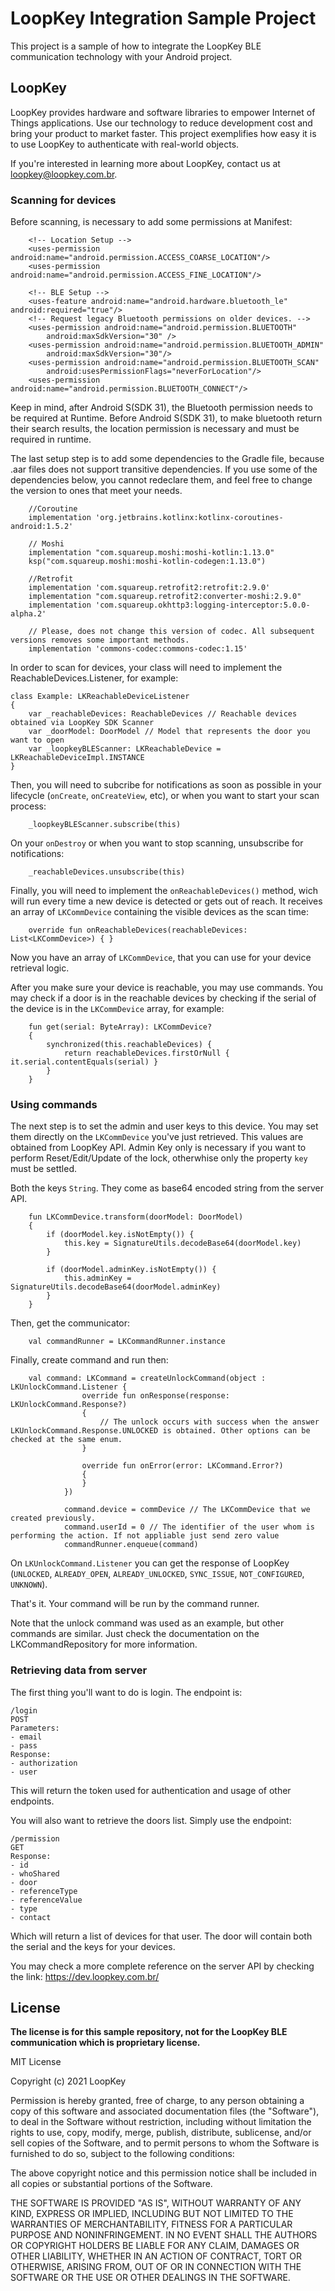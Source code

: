 # LoopKey Integration Sample Project

This project is a sample of how to integrate the LoopKey BLE communication technology with your Android project.

## LoopKey

LoopKey provides hardware and software libraries to empower Internet of Things applications. Use our technology
to reduce development cost and bring your product to market faster. This project exemplifies how easy it is to use
LoopKey to authenticate with real-world objects.

If you're interested in learning more about LoopKey, contact us at loopkey@loopkey.com.br.

### Scanning for devices

Before scanning, is necessary to add some permissions at Manifest:

```
    <!-- Location Setup -->
    <uses-permission android:name="android.permission.ACCESS_COARSE_LOCATION"/>
    <uses-permission android:name="android.permission.ACCESS_FINE_LOCATION"/>
    
    <!-- BLE Setup -->
    <uses-feature android:name="android.hardware.bluetooth_le" android:required="true"/>
    <!-- Request legacy Bluetooth permissions on older devices. -->
    <uses-permission android:name="android.permission.BLUETOOTH"
        android:maxSdkVersion="30" />
    <uses-permission android:name="android.permission.BLUETOOTH_ADMIN"
        android:maxSdkVersion="30"/>
    <uses-permission android:name="android.permission.BLUETOOTH_SCAN"
        android:usesPermissionFlags="neverForLocation"/>
    <uses-permission android:name="android.permission.BLUETOOTH_CONNECT"/>
```

Keep in mind, after Android S(SDK 31), the Bluetooth permission needs to be required at Runtime.
Before Android S(SDK 31), to make bluetooth return their search results, the location permission is necessary and must be required in runtime.

The last setup step is to add some dependencies to the Gradle file, because .aar files does not support transitive dependencies. If you use some of the dependencies below, you cannot redeclare them, and feel free to change the version to ones that meet your needs.

```
    //Coroutine
    implementation 'org.jetbrains.kotlinx:kotlinx-coroutines-android:1.5.2'
    
    // Moshi
    implementation "com.squareup.moshi:moshi-kotlin:1.13.0"
    ksp("com.squareup.moshi:moshi-kotlin-codegen:1.13.0")

    //Retrofit
    implementation 'com.squareup.retrofit2:retrofit:2.9.0'
    implementation "com.squareup.retrofit2:converter-moshi:2.9.0"
    implementation 'com.squareup.okhttp3:logging-interceptor:5.0.0-alpha.2'
    
    // Please, does not change this version of codec. All subsequent versions removes some important methods.
    implementation 'commons-codec:commons-codec:1.15'
```

In order to scan for devices, your class will need to implement the ReachableDevices.Listener, for example:

```
class Example: LKReachableDeviceListener
{
    var _reachableDevices: ReachableDevices // Reachable devices obtained via LoopKey SDK Scanner
    var _doorModel: DoorModel // Model that represents the door you want to open
    var _loopkeyBLEScanner: LKReachableDevice = LKReachableDeviceImpl.INSTANCE
}
```

Then, you will need to subcribe for notifications as soon as possible in your lifecycle (`onCreate`, `onCreateView`, etc), or when you want to start your scan process:

```
    _loopkeyBLEScanner.subscribe(this)
```

On your `onDestroy` or when you want to stop scanning, unsubscribe for notifications:

```
    _reachableDevices.unsubscribe(this)
```

Finally, you will need to implement the `onReachableDevices()` method, wich will run every time a new device is detected or gets out of reach. It receives an array of `LKCommDevice` containing the visible devices as the scan time:

```
    override fun onReachableDevices(reachableDevices: List<LKCommDevice>) { }
```

Now you have an array of `LKCommDevice`, that you can use for your device retrieval logic.

After you make sure your device is reachable, you may use commands. You may check if a door is in the reachable devices by checking if the serial of the device is in the `LKCommDevice` array, for example:

```
    fun get(serial: ByteArray): LKCommDevice?
    {
        synchronized(this.reachableDevices) {
            return reachableDevices.firstOrNull { it.serial.contentEquals(serial) }
        }
    }
```

### Using commands

The next step is to set the admin and user keys to this device. You may set them directly on the `LKCommDevice` you've just retrieved. This values are obtained from LoopKey API. 
Admin Key only is necessary if you want to perform Reset/Edit/Update of the lock, otherwhise only the property `key` must be settled.

Both the keys `String`. They come as base64 encoded string from the server API.

```
    fun LKCommDevice.transform(doorModel: DoorModel)
    {
        if (doorModel.key.isNotEmpty()) {
            this.key = SignatureUtils.decodeBase64(doorModel.key)
        }

        if (doorModel.adminKey.isNotEmpty()) {
            this.adminKey = SignatureUtils.decodeBase64(doorModel.adminKey)
        }
    }

```

Then, get the communicator:

```
    val commandRunner = LKCommandRunner.instance
```

Finally, create command and run then:

```
    val command: LKCommand = createUnlockCommand(object : LKUnlockCommand.Listener {
                override fun onResponse(response: LKUnlockCommand.Response?) 
                {
                    // The unlock occurs with success when the answer LKUnlockCommand.Response.UNLOCKED is obtained. Other options can be checked at the same enum.
                }

                override fun onError(error: LKCommand.Error?) 
                {
                }
            })

            command.device = commDevice // The LKCommDevice that we created previously.
            command.userId = 0 // The identifier of the user whom is performing the action. If not appliable just send zero value
            commandRunner.enqueue(command)
```

On `LKUnlockCommand.Listener` you can get the response of LoopKey (`UNLOCKED`, `ALREADY_OPEN`, `ALREADY_UNLOCKED`, `SYNC_ISSUE`, `NOT_CONFIGURED`, `UNKNOWN`).

That's it. Your command will be run by the command runner.

Note that the unlock command was used as an example, but other commands are similar. Just check the documentation on the LKCommandRepository for more information.

### Retrieving data from server

The first thing you'll want to do is login. The endpoint is:

```
/login
POST
Parameters:
- email
- pass
Response:
- authorization
- user
```

This will return the token used for authentication and usage of other endpoints.

You will also want to retrieve the doors list. Simply use the endpoint:

```
/permission
GET
Response:
- id
- whoShared
- door
- referenceType
- referenceValue
- type
- contact
```

Which will return a list of devices for that user. The door will contain both the serial and the keys for your devices.

You may check a more complete reference on the server API by checking the link: https://dev.loopkey.com.br/

## License

**The license is for this sample repository, not for the LoopKey BLE communication which is proprietary license.**

MIT License

Copyright (c) 2021 LoopKey

Permission is hereby granted, free of charge, to any person obtaining a copy of this software and associated
documentation files (the "Software"), to deal in the Software without restriction, including without limitation
the rights to use, copy, modify, merge, publish, distribute, sublicense, and/or sell copies of the Software,
and to permit persons to whom the Software is furnished to do so, subject to the following conditions:

The above copyright notice and this permission notice shall be included in all copies or substantial portions
of the Software.

THE SOFTWARE IS PROVIDED "AS IS", WITHOUT WARRANTY OF ANY KIND, EXPRESS OR IMPLIED, INCLUDING BUT NOT LIMITED TO THE
WARRANTIES OF MERCHANTABILITY, FITNESS FOR A PARTICULAR PURPOSE AND NONINFRINGEMENT. IN NO EVENT SHALL THE AUTHORS
OR COPYRIGHT HOLDERS BE LIABLE FOR ANY CLAIM, DAMAGES OR OTHER LIABILITY, WHETHER IN AN ACTION OF CONTRACT, TORT OR
OTHERWISE, ARISING FROM, OUT OF OR IN CONNECTION WITH THE SOFTWARE OR THE USE OR OTHER DEALINGS IN THE SOFTWARE.
